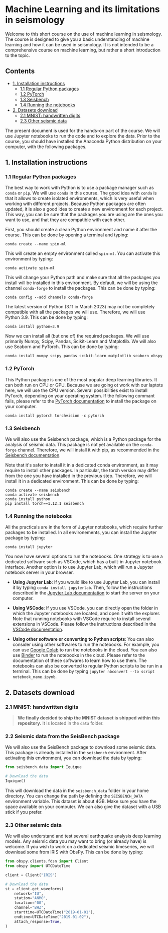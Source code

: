 # Machine Learning and its limitations in seismology

Welcome to this short course on the use of machine learning in seismology. The course is designed to give you a basic understanding of machine learning and how it can be used in seismology. It is not intended to be a comprehensive course on machine learning, but rather a short introduction to the topic.

## Contents

- [1. Installation instructions](#1-installation-instructions)
  - [1.1 Regular Python packages](#11-regular-python-packages)
  - [1.2 PyTorch](#12-pytorch)
  - [1.3 Seisbench](#13-seisbench)
  - [1.4 Running the notebooks](#14-running-the-notebooks)
- [2. Datasets download](#2-datasets-download)
  - [2.1 MNIST: handwritten digits](#21-mnist-handwritten-digits)
  - [2.3 Other seismic data](#23-other-seismic-data)

The present document is used for the hands-on part of the course. We will use Jupyter notebooks to run the code and to explore the data. Prior to the course, you should have installed the Anaconda Python distribution on your computer, with the following packages.

## 1. Installation instructions

### 1.1 Regular Python packages

The best way to work with Python is to use a package manager such as `conda` or `pip`. We will use `conda` in this course. The good idea with `conda` is that it allows to create isolated environments, which is very useful when working with different projects. Because Python packages are often updated, it is also a good idea to create a new environment for each project. This way, you can be sure that the packages you are using are the ones you want to use, and that they are compatible with each other.

First, you should create a clean Python environment and name it after the course. This can be done by opening a terminal and typing:

    conda create --name spin-ml

This will create an empty environment called `spin-ml`. You can activate this environment by typing:

    conda activate spin-ml

This will change your Python path and make sure that all the packages you install will be installed in this environment. By default, we will be using the channel `conda-forge` to install the packages. This can be done by typing:

    conda config --add channels conda-forge

The latest version of Python (3.11 in March 2023) may not be completely compatible with all the packages we will use. Therefore, we will use Python 3.9. This can be done by typing:

    conda install python=3.9

Now we can install all (but one of) the required packages. We will use primarily Numpy, Scipy, Pandas, Scikit-Learn and Matplotlib. We will also use Seaborn and PyTorch. This can be done by typing:

    conda install numpy scipy pandas scikit-learn matplotlib seaborn obspy

### 1.2 PyTorch

This Python package is one of the most popular deep learning libraries. It can both run on CPU or GPU. Because we are going ot work with our laptots here, we will use the CPU version. Several possibilities exist to install PyTorch, depending on your operating system. If the following commant fails, please refer to the [PyTorch documentation](https://pytorch.org/get-started/locally/) to install the package on your computer.

    conda install pytorch torchvision -c pytorch

### 1.3 Seisbench

We will also use the Seisbench package, which is a Python package for the analysis of seismic data. This package is not yet available on the `conda-forge` channel. Therefore, we will install it with pip, as recommended in the [Seisbench documentation](https://seisbench.readthedocs.io/en/stable/pages/installation_and_usage.html).

Note that it's safer to install it in a dedicated conda environment, as it may require to install other packages. In particular, the torch version may differ from the one you have installed in the previous step. Therefore, we will install it in a dedicated environment. This can be done by typing:

    conda create --name seisbench
    conda activate seisbench
    conda install python
    pip install torch==1.12.1 seisbench

### 1.4 Running the notebooks

All the practicals are in the form of Jupyter notebooks, which require further packages to be installed. In all environements, you can install the Jupyter package by typing:

    conda install jupyter

You now have several options to run the notebooks. One strategy is to use a dedicated software such as VSCode, which has a built-in Jupyter notebook interface. Another option is to use Jupyter Lab, which will run a Jupyter notebook server in your browser.

- __Using Jupyter Lab__: If you would like to use Jupyter Lab, you can install it by typing `conda install jupyterlab`. Then, follow the instructions described in the [Jupyter Lab documentation](https://jupyter.org/install) to start the server on your computer.

- __Using VSCode__: If you use VSCode, you can directly open the folder in which the Jupyter notebooks are located, and open it with the explorer. Note that running notebooks with VSCode require to install several extensions in VSCode. Please follow the instructions described in the [VSCode documentation](https://code.visualstudio.com/docs/datascience/jupyter-notebooks).

- __Using other software or converting to Python scripts__: You can also consider using other softwares to run the notebooks. For example, you can use [Google Colab](https://colab.research.google.com/) to run the notebooks in the cloud. You can also use [Binder](https://mybinder.org/) to run the notebooks in the cloud. Please refer to the documentation of these softwares to learn how to use them. The notebooks can also be converted to regular Python scripts to be run in a terminal. This can be done by typing `jupyter nbconvert --to script notebook_name.ipynb`.

## 2. Datasets download

### 2.1 MNIST: handwritten digits

> __We finally decided to ship the MNIST dataset is shipped within this repository.__ It is located in the `data` folder.

<!-- We will process several datasets during the practicals. We will tuse the MNIST dataset, which contains 60,000 training images and 10,000 test images of handwritten digits. This dataset is available in the `torchvision` package installed in the section [1.1 Python packages](#11-python-packages).

Once installed, you can pre-download the datasets by running the following code as a Python script, or in a Jupyter notebook, with definined a variable `DATA_DIRECTORY` to the path where you want to store the data:

```python
import torchvision

# Name the path where you want to store the data
DIRPATH_DATA = "./data"

# Download the MNIST train dataset
train_dataset = torchvision.datasets.MNIST(
    root=DIRPATH_DATA,
    train=True,
    transform=torchvision.transforms.ToTensor(),
    download=True,
)

# Download the MNIST test dataset
test_dataset = torchvision.datasets.MNIST(
    root=DIRPATH_DATA,
    train=False,
    transform=torchvision.transforms.ToTensor(),
    download=True,
)
``` -->

### 2.2 Seismic data from the SeisBench package

We will also use the SeisBench package to download some seismic data. This package is already installed in the `seisbench` environment. After activating this environment, you can download the data by typing:

``` python
from seisbench.data import Iquique

# Download the data
Iquique()
```

This will download the data in the `seisbench_data` folder in your home directory. You can change the path by defining the `SEISBENCH_DATA` environment variable. This dataset is about 4GB. Make sure you have the space available on your computer. We can also give the dataset with a USB stick if you prefer.

### 2.3 Other seismic data

We will also understand and test several earthquake analysis deep learning models. Any seismic data you may want to bring (or already have) is welcome. If you wish to work on a dedicated seismic timeseries, we will download some from IRIS with ObsPy. This can be done by typing:

```python
from obspy.clients.fdsn import Client
from obspy import UTCDateTime

client = Client("IRIS")

# Download the data
st = client.get_waveforms(
    network="IU",
    station="ANMO",
    location="00",
    channel="BHZ",
    starttime=UTCDateTime("2019-01-01"),
    endtime=UTCDateTime("2019-01-02"),
    attach_response=True,
)
```
